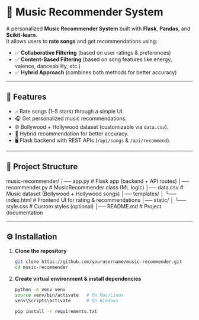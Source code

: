 # 🎵 Music Recommender System

A personalized **Music Recommender System** built with **Flask**, **Pandas**, and **Scikit-learn**.  
It allows users to **rate songs** and get recommendations using:

- ✅ **Collaborative Filtering** (based on user ratings & preferences)
- ✅ **Content-Based Filtering** (based on song features like energy, valence, danceability, etc.)
- ✅ **Hybrid Approach** (combines both methods for better accuracy)

---

## 🚀 Features

- 🎶 Rate songs (1–5 stars) through a simple UI.
- 🎧 Get personalized music recommendations.
- 🌐 Bollywood + Hollywood dataset (customizable via `data.csv`).
- 🔄 Hybrid recommendation for better accuracy.
- 🖥️ Flask backend with REST APIs (`/api/songs` & `/api/recommend`).

---

## 📂 Project Structure

music-recommender/
│── app.py # Flask app (backend + API routes)
│── recommender.py # MusicRecommender class (ML logic)
│── data.csv # Music dataset (Bollywood + Hollywood songs)
│── templates/
│ └── index.html # Frontend UI for rating & recommendations
│── static/
│ └── style.css # Custom styles (optional)
│── README.md # Project documentation

---

## ⚙️ Installation

1. **Clone the repository**

   ```bash
   git clone https://github.com/yourusername/music-recommender.git
   cd music-recommender

   ```

2. **Create virtual environment & install dependencies**

   ```bash
   python -m venv venv
   source venv/bin/activate   # On Mac/Linux
   venv\Scripts\activate      # On Windows

   pip install -r requirements.txt
   ```
